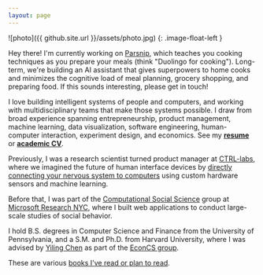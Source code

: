 ```yaml
---
layout: page
---
```


![photo]({{ github.site.url }}/assets/photo.jpg)
{: .image-float-left }

Hey there! I'm currently working on [Parsnip], which teaches you cooking
techniques as you prepare your meals (think "Duolingo for cooking"). Long-term,
we're building an AI assistant that gives superpowers to home cooks and
minimizes the cognitive load of meal planning, grocery shopping, and preparing
food. If this sounds interesting, please get in touch!

[Parsnip]: https://parsnip.ai

I love building intelligent systems of people and computers, and working with
multidisciplinary teams that make those systems possible. I draw from broad
experience spanning entrepreneurship, product management, machine learning, data
visualization, software engineering, human-computer interaction, experiment
design, and economics. See my [**resume**](/resume) or [**academic CV**](/cv).

Previously, I was a research scientist turned product manager at [CTRL-labs],
where we imagined the future of human interface devices by [directly connecting
your nervous system to computers][ctrl-video] using custom hardware sensors and
machine learning.

[CTRL-labs]: https://www.ctrl-labs.com/
[ctrl-video]: https://www.cnbc.com/2018/07/16/ctrl-labss-neural-tech-lets-humans-control-machines-with-their-brains.html

<!--
My main research interests are to motivate and understand the design of hybrid
systems of humans and computers in online, interconnected settings, and
algorithms that are aware of human behavior. I approach this problem primarily
by using Internet-based online behavioral experiments to study collaboration and
interaction between people at large scale. I also build and test models that
capture and predict empirical behavioral data, and design algorithms and social
systems that reflect realistic participation by people.

My research covers topics including collective intelligence, crowdsourcing,
human computation, online communities, peer production, and information
aggregation, using an array of tools including statistical modeling, machine
learning, optimization, game theory, and computational and experimental
approaches.
-->

Before that, I was part of the [Computational Social Science][css] group at
[Microsoft Research NYC][msrnyc], where I built web applications to conduct
large-scale studies of social behavior.

I hold B.S. degrees in Computer Science and Finance from the University of
Pennsylvania, and a S.M. and Ph.D. from Harvard University, where I was advised
by [Yiling Chen][yiling] as part of the [EconCS group][econcs].

[econcs]: http://www.econcs.seas.harvard.edu
[yiling]: http://www.yiling.seas.harvard.edu
[msrnyc]: https://www.microsoft.com/en-us/research/lab/microsoft-research-new-york/
[css]: https://www.microsoft.com/en-us/research/group/computational-social-science/

These are various [books I've read or plan to read][bookshelf].

[bookshelf]: https://www.notion.so/d264f259bc1e493eadd62101019a6596
